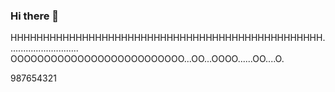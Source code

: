 ### Hi there 👋
HHHHHHHHHHHHHHHHHHHHHHHHHHHHHHHHHHHHHHHHHHHHHHHH............................
OOOOOOOOOOOOOOOOOOOOOOOOOO...OO...OOOO......OO....O.



987654321
<!--
**lcd8936711s/lcd8936711s** is a ✨ _special_ ✨ repository because its `README.md` (this file) appears on your GitHub profile.

Here are some ideas to get you started:

- 🔭 I’m currently working on ...
- 🌱 I’m currently learning ...
- 👯 I’m looking to collaborate on ...
- 🤔 I’m looking for help with ...
- 💬 Ask me about ...
- 📫 How to reach me: ...
- 😄 Pronouns: ...
- ⚡ Fun fact: ...
-->
